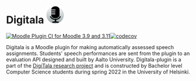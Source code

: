 # Digitala ![Digitala plugin logo](/pix/icon.svg)

[![Moodle Plugin CI for Moodle 3.9 and 3.11](https://github.com/aalto-speech/moodle-puheentunnistus/actions/workflows/ci_moodle.yml/badge.svg)](https://github.com/aalto-speech/moodle-puheentunnistus/actions/workflows/ci_moodle.yml)[![codecov](https://codecov.io/gh/aalto-speech/moodle-puheentunnistus/branch/main/graph/badge.svg?token=TC3ZZJNEQO)](https://codecov.io/gh/aalto-speech/moodle-puheentunnistus)


Digitala is a Moodle plugin for making automatically assessed speech assignments. Students' speech performances are sent from the plugin to an evaluation API designed and built by Aalto University. Digitala-plugin is a part of the [DigiTala research project](https://www2.helsinki.fi/fi/unitube/video/3275014c-49bf-4583-befc-840128521998) and is constructed by Bachelor level Computer Science students during spring 2022 in the University of Helsinki.
